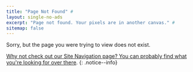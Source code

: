 ```yaml
---
title: "Page Not Found" #
layout: single-no-ads
excerpt: "Page not found. Your pixels are in another canvas." #
sitemap: false
---
```


Sorry, but the page you were trying to view does not exist.

[Why not check out our Site Navigation page? You can probably find what you're looking for over there](/site-navigation).
{: .notice--info}
